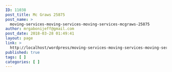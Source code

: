 ```yaml
---
ID: 11038
post_title: Mc Graws 25875
post_name: >
  moving-services-moving-services-moving-services-mcgraws-25875
author: mrgabonijeff@gmail.com
post_date: 2018-03-28 01:49:41
layout: page
link: >
  http://localhost/wordpress/moving-services-moving-services-moving-services-mcgraws-25875/
published: true
tags: [ ]
categories: [ ]
---
```

